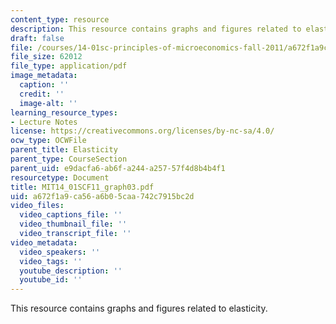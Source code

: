 ```yaml
---
content_type: resource
description: This resource contains graphs and figures related to elasticity.
draft: false
file: /courses/14-01sc-principles-of-microeconomics-fall-2011/a672f1a9ca56a6b05caa742c7915bc2d_MIT14_01SCF11_graph03.pdf
file_size: 62012
file_type: application/pdf
image_metadata:
  caption: ''
  credit: ''
  image-alt: ''
learning_resource_types:
- Lecture Notes
license: https://creativecommons.org/licenses/by-nc-sa/4.0/
ocw_type: OCWFile
parent_title: Elasticity
parent_type: CourseSection
parent_uid: e9dacfa6-ab6f-a244-a257-57f4d8b4b4f1
resourcetype: Document
title: MIT14_01SCF11_graph03.pdf
uid: a672f1a9-ca56-a6b0-5caa-742c7915bc2d
video_files:
  video_captions_file: ''
  video_thumbnail_file: ''
  video_transcript_file: ''
video_metadata:
  video_speakers: ''
  video_tags: ''
  youtube_description: ''
  youtube_id: ''
---
```

This resource contains graphs and figures related to elasticity.